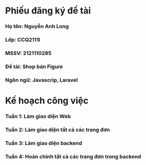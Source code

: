 # Phiếu đăng ký đề tài
### Họ tên: Nguyễn Anh Long
### Lớp: CCQ2111I
### MSSV: 2121110285
### Đề tài: Shop bán Figure 
### Ngôn ngữ: Javascrip, Laravel
# Kế hoạch công việc
### Tuần 1: Làm giao diện Web
### Tuần 2: Làm giao diện tất cả các trang đơn
### Tuần 3: Làm giao diện backend
### Tuần 4: Hoàn chỉnh tất cả các trang đơn trong backend
